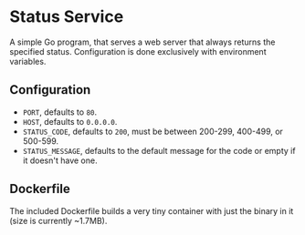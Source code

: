 # Status Service

A simple Go program, that serves a web server that always returns the specified status. Configuration is done exclusively with environment variables.

## Configuration
* `PORT`, defaults to `80`.
* `HOST`, defaults to `0.0.0.0`.
* `STATUS_CODE`, defaults to `200`, must be between 200-299, 400-499, or 500-599.
* `STATUS_MESSAGE`, defaults to the default message for the code or empty if it doesn't have one.

## Dockerfile
The included Dockerfile builds a very tiny container with just the binary in it (size is currently ~1.7MB).
